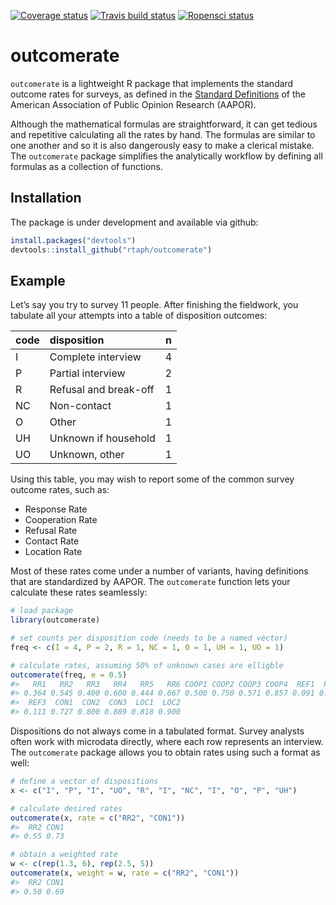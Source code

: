 
[![Coverage
status](https://codecov.io/gh/rtaph/outcomerate/branch/master/graph/badge.svg)](https://codecov.io/github/rtaph/outcomerate?branch=master)
[![Travis build
status](https://travis-ci.org/rtaph/outcomerate.svg?branch=master)](https://travis-ci.org/rtaph/outcomerate)
[![Ropensci
status](https://badges.ropensci.org/213_status.svg)](https://github.com/ropensci/onboarding/issues/213)

# outcomerate

`outcomerate` is a lightweight R package that implements the standard
outcome rates for surveys, as defined in the [Standard
Definitions](https://www.aapor.org/Standards-Ethics/Standard-Definitions-\(1\).aspx)
of the American Association of Public Opinion Research (AAPOR).

Although the mathematical formulas are straightforward, it can get
tedious and repetitive calculating all the rates by hand. The formulas
are similar to one another and so it is also dangerously easy to make a
clerical mistake. The `outcomerate` package simplifies the analytically
workflow by defining all formulas as a collection of functions.

## Installation

The package is under development and available via github:

``` r
install.packages("devtools")
devtools::install_github("rtaph/outcomerate")
```

## Example

Let’s say you try to survey 11 people. After finishing the fieldwork,
you tabulate all your attempts into a table of disposition outcomes:

| code | disposition           | n |
| :--- | :-------------------- | -: |
| I    | Complete interview    | 4 |
| P    | Partial interview     | 2 |
| R    | Refusal and break-off | 1 |
| NC   | Non-contact           | 1 |
| O    | Other                 | 1 |
| UH   | Unknown if household  | 1 |
| UO   | Unknown, other        | 1 |

Using this table, you may wish to report some of the common survey
outcome rates, such as:

  - Response Rate
  - Cooperation Rate
  - Refusal Rate
  - Contact Rate
  - Location Rate

Most of these rates come under a number of variants, having definitions
that are standardized by AAPOR. The `outcomerate` function lets your
calculate these rates seamlessly:

``` r
# load package
library(outcomerate)

# set counts per disposition code (needs to be a named vector)
freq <- c(I = 4, P = 2, R = 1, NC = 1, O = 1, UH = 1, UO = 1)

# calculate rates, assuming 50% of unknown cases are elligble
outcomerate(freq, e = 0.5)
#>   RR1   RR2   RR3   RR4   RR5   RR6 COOP1 COOP2 COOP3 COOP4  REF1  REF2 
#> 0.364 0.545 0.400 0.600 0.444 0.667 0.500 0.750 0.571 0.857 0.091 0.100 
#>  REF3  CON1  CON2  CON3  LOC1  LOC2 
#> 0.111 0.727 0.800 0.889 0.818 0.900
```

Dispositions do not always come in a tabulated format. Survey analysts
often work with microdata directly, where each row represents an
interview. The `outcomerate` package allows you to obtain rates using
such a format as well:

``` r
# define a vector of dispositions
x <- c("I", "P", "I", "UO", "R", "I", "NC", "I", "O", "P", "UH")

# calculate desired rates
outcomerate(x, rate = c("RR2", "CON1"))
#>  RR2 CON1 
#> 0.55 0.73

# obtain a weighted rate
w <- c(rep(1.3, 6), rep(2.5, 5))
outcomerate(x, weight = w, rate = c("RR2", "CON1"))
#>  RR2 CON1 
#> 0.50 0.69
```
